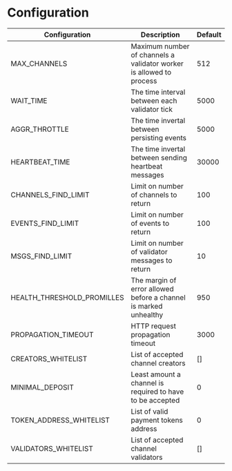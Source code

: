 # Configuration

| Configuration | Description  |  Default |
|--------------| --------------| ------------|
| MAX_CHANNELS | Maximum number of channels a validator worker is allowed to process | 512
| WAIT_TIME | The time interval between each validator tick  | 5000 |
| AGGR_THROTTLE | The time invertal between persisting events  | 5000 |
| HEARTBEAT_TIME | The time invertal between sending heartbeat messages | 30000 |
| CHANNELS_FIND_LIMIT | Limit on number of channels to return | 100 |
| EVENTS_FIND_LIMIT | Limit on number of events to return | 100 |
| MSGS_FIND_LIMIT | Limit on number of validator messages to return | 10 |
| HEALTH_THRESHOLD_PROMILLES | The margin of error allowed before a channel is marked unhealthy | 950 |
| PROPAGATION_TIMEOUT | HTTP request propagation timeout | 3000 |
| CREATORS_WHITELIST | List of accepted channel creators | [] |
| MINIMAL_DEPOSIT | Least amount a channel is required to have to be accepted | 0 |
| TOKEN_ADDRESS_WHITELIST | List of valid payment tokens address  | 0 |
| VALIDATORS_WHITELIST | List of accepted channel validators  | [] |